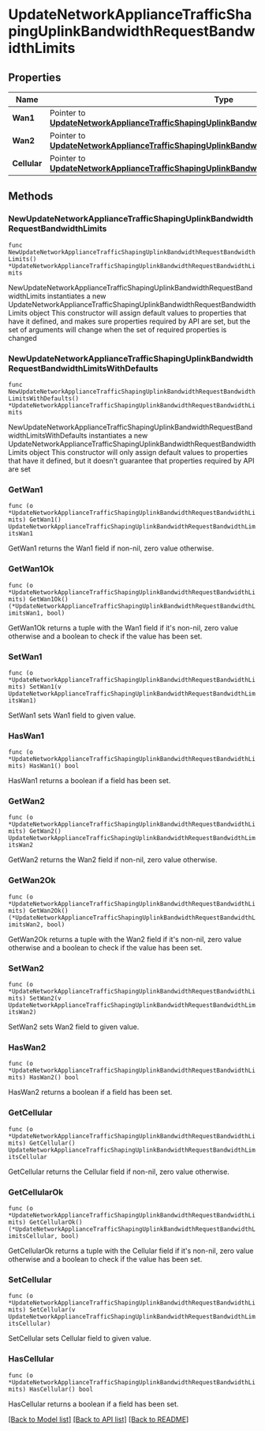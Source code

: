# UpdateNetworkApplianceTrafficShapingUplinkBandwidthRequestBandwidthLimits

## Properties

Name | Type | Description | Notes
------------ | ------------- | ------------- | -------------
**Wan1** | Pointer to [**UpdateNetworkApplianceTrafficShapingUplinkBandwidthRequestBandwidthLimitsWan1**](UpdateNetworkApplianceTrafficShapingUplinkBandwidthRequestBandwidthLimitsWan1.md) |  | [optional] 
**Wan2** | Pointer to [**UpdateNetworkApplianceTrafficShapingUplinkBandwidthRequestBandwidthLimitsWan2**](UpdateNetworkApplianceTrafficShapingUplinkBandwidthRequestBandwidthLimitsWan2.md) |  | [optional] 
**Cellular** | Pointer to [**UpdateNetworkApplianceTrafficShapingUplinkBandwidthRequestBandwidthLimitsCellular**](UpdateNetworkApplianceTrafficShapingUplinkBandwidthRequestBandwidthLimitsCellular.md) |  | [optional] 

## Methods

### NewUpdateNetworkApplianceTrafficShapingUplinkBandwidthRequestBandwidthLimits

`func NewUpdateNetworkApplianceTrafficShapingUplinkBandwidthRequestBandwidthLimits() *UpdateNetworkApplianceTrafficShapingUplinkBandwidthRequestBandwidthLimits`

NewUpdateNetworkApplianceTrafficShapingUplinkBandwidthRequestBandwidthLimits instantiates a new UpdateNetworkApplianceTrafficShapingUplinkBandwidthRequestBandwidthLimits object
This constructor will assign default values to properties that have it defined,
and makes sure properties required by API are set, but the set of arguments
will change when the set of required properties is changed

### NewUpdateNetworkApplianceTrafficShapingUplinkBandwidthRequestBandwidthLimitsWithDefaults

`func NewUpdateNetworkApplianceTrafficShapingUplinkBandwidthRequestBandwidthLimitsWithDefaults() *UpdateNetworkApplianceTrafficShapingUplinkBandwidthRequestBandwidthLimits`

NewUpdateNetworkApplianceTrafficShapingUplinkBandwidthRequestBandwidthLimitsWithDefaults instantiates a new UpdateNetworkApplianceTrafficShapingUplinkBandwidthRequestBandwidthLimits object
This constructor will only assign default values to properties that have it defined,
but it doesn't guarantee that properties required by API are set

### GetWan1

`func (o *UpdateNetworkApplianceTrafficShapingUplinkBandwidthRequestBandwidthLimits) GetWan1() UpdateNetworkApplianceTrafficShapingUplinkBandwidthRequestBandwidthLimitsWan1`

GetWan1 returns the Wan1 field if non-nil, zero value otherwise.

### GetWan1Ok

`func (o *UpdateNetworkApplianceTrafficShapingUplinkBandwidthRequestBandwidthLimits) GetWan1Ok() (*UpdateNetworkApplianceTrafficShapingUplinkBandwidthRequestBandwidthLimitsWan1, bool)`

GetWan1Ok returns a tuple with the Wan1 field if it's non-nil, zero value otherwise
and a boolean to check if the value has been set.

### SetWan1

`func (o *UpdateNetworkApplianceTrafficShapingUplinkBandwidthRequestBandwidthLimits) SetWan1(v UpdateNetworkApplianceTrafficShapingUplinkBandwidthRequestBandwidthLimitsWan1)`

SetWan1 sets Wan1 field to given value.

### HasWan1

`func (o *UpdateNetworkApplianceTrafficShapingUplinkBandwidthRequestBandwidthLimits) HasWan1() bool`

HasWan1 returns a boolean if a field has been set.

### GetWan2

`func (o *UpdateNetworkApplianceTrafficShapingUplinkBandwidthRequestBandwidthLimits) GetWan2() UpdateNetworkApplianceTrafficShapingUplinkBandwidthRequestBandwidthLimitsWan2`

GetWan2 returns the Wan2 field if non-nil, zero value otherwise.

### GetWan2Ok

`func (o *UpdateNetworkApplianceTrafficShapingUplinkBandwidthRequestBandwidthLimits) GetWan2Ok() (*UpdateNetworkApplianceTrafficShapingUplinkBandwidthRequestBandwidthLimitsWan2, bool)`

GetWan2Ok returns a tuple with the Wan2 field if it's non-nil, zero value otherwise
and a boolean to check if the value has been set.

### SetWan2

`func (o *UpdateNetworkApplianceTrafficShapingUplinkBandwidthRequestBandwidthLimits) SetWan2(v UpdateNetworkApplianceTrafficShapingUplinkBandwidthRequestBandwidthLimitsWan2)`

SetWan2 sets Wan2 field to given value.

### HasWan2

`func (o *UpdateNetworkApplianceTrafficShapingUplinkBandwidthRequestBandwidthLimits) HasWan2() bool`

HasWan2 returns a boolean if a field has been set.

### GetCellular

`func (o *UpdateNetworkApplianceTrafficShapingUplinkBandwidthRequestBandwidthLimits) GetCellular() UpdateNetworkApplianceTrafficShapingUplinkBandwidthRequestBandwidthLimitsCellular`

GetCellular returns the Cellular field if non-nil, zero value otherwise.

### GetCellularOk

`func (o *UpdateNetworkApplianceTrafficShapingUplinkBandwidthRequestBandwidthLimits) GetCellularOk() (*UpdateNetworkApplianceTrafficShapingUplinkBandwidthRequestBandwidthLimitsCellular, bool)`

GetCellularOk returns a tuple with the Cellular field if it's non-nil, zero value otherwise
and a boolean to check if the value has been set.

### SetCellular

`func (o *UpdateNetworkApplianceTrafficShapingUplinkBandwidthRequestBandwidthLimits) SetCellular(v UpdateNetworkApplianceTrafficShapingUplinkBandwidthRequestBandwidthLimitsCellular)`

SetCellular sets Cellular field to given value.

### HasCellular

`func (o *UpdateNetworkApplianceTrafficShapingUplinkBandwidthRequestBandwidthLimits) HasCellular() bool`

HasCellular returns a boolean if a field has been set.


[[Back to Model list]](../README.md#documentation-for-models) [[Back to API list]](../README.md#documentation-for-api-endpoints) [[Back to README]](../README.md)


